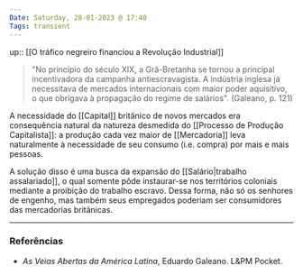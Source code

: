 ```yaml
---
Date: Saturday, 28-01-2023 @ 17:40
Tags: transient
---
```

up:: [[O tráfico negreiro financiou a Revolução Industrial]]
> "No princípio do século XIX, a Grã-Bretanha se tornou a principal incentivadora da campanha antiescravagista.
> A indústria inglesa já necessitava de mercados internacionais com maior poder aquisitivo, o que obrigava à propagação do regime de salários". (Galeano, p. 121)

A necessidade do [[Capital]] britânico de novos mercados era consequência natural da natureza desmedida do [[Processo de Produção Capitalista]]: a produção cada vez maior de [[Mercadoria]] leva naturalmente à necessidade de seu consumo (i.e. compra) por mais e mais pessoas.

A solução disso é uma busca da expansão do [[Salário|trabalho assalariado]], o qual somente pôde instaurar-se nos territórios coloniais mediante a proibição do trabalho escravo. Dessa forma, não só os senhores de engenho, mas também seus empregados poderiam ser consumidores das mercadorias britânicas.

---
### Referências
- *As Veias Abertas da América Latina*, Eduardo Galeano. L&PM Pocket.